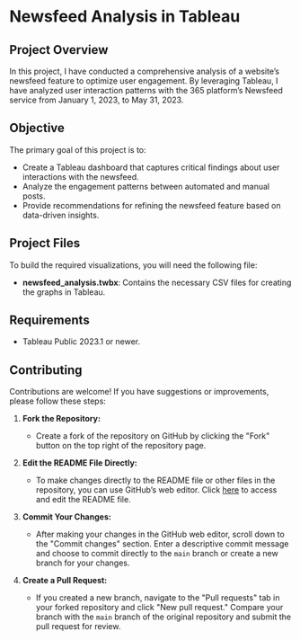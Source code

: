 # **Newsfeed Analysis in Tableau**

## **Project Overview**

In this project, I have conducted a comprehensive analysis of a website’s newsfeed feature to optimize user engagement. By leveraging Tableau, I have analyzed user interaction patterns with the 365 platform’s Newsfeed service from January 1, 2023, to May 31, 2023. 

## **Objective**

The primary goal of this project is to:
- Create a Tableau dashboard that captures critical findings about user interactions with the newsfeed.
- Analyze the engagement patterns between automated and manual posts.
- Provide recommendations for refining the newsfeed feature based on data-driven insights.

## **Project Files**

To build the required visualizations, you will need the following file:
- **newsfeed_analysis.twbx**: Contains the necessary CSV files for creating the graphs in Tableau.

## **Requirements**

- Tableau Public 2023.1 or newer.

## **Contributing**

Contributions are welcome! If you have suggestions or improvements, please follow these steps:

1. **Fork the Repository:**
   - Create a fork of the repository on GitHub by clicking the "Fork" button on the top right of the repository page.

2. **Edit the README File Directly:**
   - To make changes directly to the README file or other files in the repository, you can use GitHub’s web editor. Click [here](https://github.com/Sarala23-datascience/Project_2/edit/main/README.md) to access and edit the README file.

3. **Commit Your Changes:**
   - After making your changes in the GitHub web editor, scroll down to the "Commit changes" section. Enter a descriptive commit message and choose to commit directly to the `main` branch or create a new branch for your changes.

4. **Create a Pull Request:**
   - If you created a new branch, navigate to the "Pull requests" tab in your forked repository and click "New pull request." Compare your branch with the `main` branch of the original repository and submit the pull request for review.



